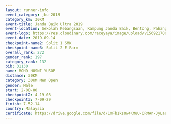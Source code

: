 ```yaml
---
layout: runner-info 
event_category: jbu-2019 
category_km: 30KM 
event-title: Janda Baik Ultra 2019 
event-location: Sekolah Kebangsaan, Kampung Janda Baik, Bentong, Pahang, Malaysia 
event-logo: https://res.cloudinary.com/raceyaya/image/upload/v1569217009/logo/janda-baik_vch1pc.jpg 
event-date: 2019-09-14 
checkpoint-name2: Split 1 SMK 
checkpoint-name3: Split 2 E Farm 
overall_rank: 272
gender_rank: 197
category_rank: 132
bib: 31130
name: MOHD HUSNI YUSOP
distance: 30KM
category: 30KM Men Open
gender: Male
start: 2-00-00
checkpoint2: 4-19-08
checkpoint3: 7-09-29
finish: 7-52-14
country: Malaysia
certificate: https://drive.google.com/file/d/1XFb1ksOw4KMuU-ORMAn-JyLaaj4q5AV8/view?usp=sharing
---
```

